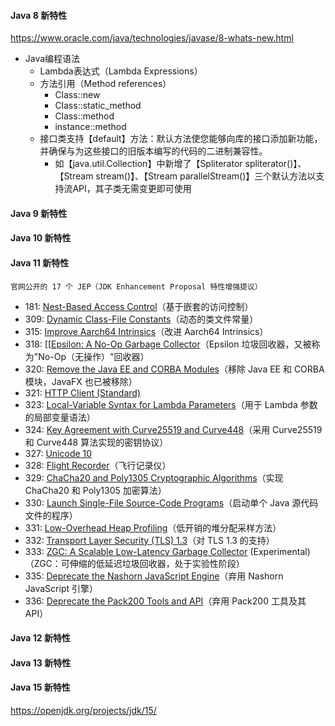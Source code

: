 #### Java 8 新特性
https://www.oracle.com/java/technologies/javase/8-whats-new.html

* Java编程语法
  * Lambda表达式（Lambda Expressions）
  * 方法引用（Method references）
    * Class::new
    * Class::static_method
    * Class::method
    * instance::method
  * 接口类支持【default】方法：默认方法使您能够向库的接口添加新功能，并确保与为这些接口的旧版本编写的代码的二进制兼容性。
    * 如【java.util.Collection】中新增了【Spliterator<E> spliterator()】、【Stream<E> stream()】、【Stream<E> parallelStream()】三个默认方法以支持流API，其子类无需变更即可使用


#### Java 9 新特性
#### Java 10 新特性
#### Java 11 新特性

`官网公开的 17 个 JEP（JDK Enhancement Proposal 特性增强提议）`

* 181: [Nest-Based Access Control](http://openjdk.java.net/jeps/181)（基于嵌套的访问控制）
* 309: [Dynamic Class-File Constants](http://openjdk.java.net/jeps/309)（动态的类文件常量）
* 315: [Improve Aarch64 Intrinsics](http://openjdk.java.net/jeps/315)（改进 Aarch64 Intrinsics）
* 318: [[[Epsilon: A No-Op Garbage Collector](http://openjdk.java.net/jeps/318)（Epsilon 垃圾回收器，又被称为"No-Op（无操作）"回收器）
* 320: [Remove the Java EE and CORBA Modules](http://openjdk.java.net/jeps/320)（移除 Java EE 和 CORBA 模块，JavaFX 也已被移除）
* 321: [HTTP Client (Standard)](http://openjdk.java.net/jeps/321)
* 323: [Local-Variable Syntax for Lambda Parameters](http://openjdk.java.net/jeps/323)（用于 Lambda 参数的局部变量语法）
* 324: [Key Agreement with Curve25519 and Curve448](http://openjdk.java.net/jeps/324)（采用 Curve25519 和 Curve448 算法实现的密钥协议）
* 327: [Unicode 10](http://openjdk.java.net/jeps/327)
* 328: [Flight Recorder](http://openjdk.java.net/jeps/328)（飞行记录仪）
* 329: [ChaCha20 and Poly1305 Cryptographic Algorithms](http://openjdk.java.net/jeps/329)（实现 ChaCha20 和 Poly1305 加密算法）
* 330: [Launch Single-File Source-Code Programs](http://openjdk.java.net/jeps/330)（启动单个 Java 源代码文件的程序）
* 331: [Low-Overhead Heap Profiling](http://openjdk.java.net/jeps/331)（低开销的堆分配采样方法）
* 332: [Transport Layer Security (TLS) 1.3](http://openjdk.java.net/jeps/332)（对 TLS 1.3 的支持）
* 333: [ZGC: A Scalable Low-Latency Garbage Collector](http://openjdk.java.net/jeps/333) (Experimental)（ZGC：可伸缩的低延迟垃圾回收器，处于实验性阶段）
* 335: [Deprecate the Nashorn JavaScript Engine](http://openjdk.java.net/jeps/335)（弃用 Nashorn JavaScript 引擎）
* 336: [Deprecate the Pack200 Tools and API](http://openjdk.java.net/jeps/336)（弃用 Pack200 工具及其 API）


#### Java 12 新特性

#### Java 13 新特性

#### Java 15 新特性

https://openjdk.org/projects/jdk/15/